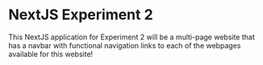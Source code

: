 # NextJS Experiment 2 
This NextJS application for Experiment 2 will be a multi-page website that has a navbar with functional navigation links to each of the webpages available for this website!
